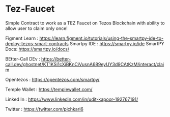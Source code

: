 # Tez-Faucet

Simple Contract to work as a TEZ Faucet on Tezos Blockchain with ability to allow user to claim only once!

Figment Learn : https://learn.figment.io/tutorials/using-the-smartpy-ide-to-deploy-tezos-smart-contracts
Smartpy IDE : https://smartpy.io/ide
SmartPY Docs: https://smartpy.io/docs/

BEtter-Call DEv : https://better-call.dev/ghostnet/KT1KSi1cXiBKnCiVusnA689eyUY3d9CAtKzM/interact/claim

Opentezos : https://opentezos.com/smartpy/

Temple Wallet :  https://templewallet.com/


Linked In : https://www.linkedin.com/in/udit-kapoor-192767191/

Twitter : https://twitter.com/pichkari6
